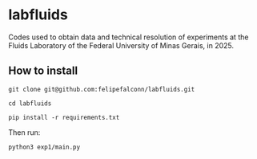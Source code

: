 # labfluids
Codes used to obtain data and technical resolution of experiments at the Fluids Laboratory of the Federal University of Minas Gerais, in 2025.

## How to install

```
git clone git@github.com:felipefalconn/labfluids.git
```
```
cd labfluids
```
```
pip install -r requirements.txt
```

Then run:

```
python3 exp1/main.py
```
